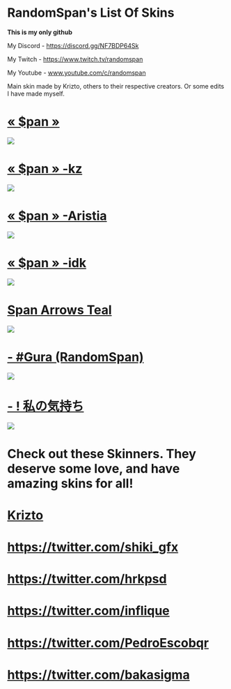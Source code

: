 # RandomSpan's List Of Skins
**This is my only github**

My Discord - https://discord.gg/NF7BDP64Sk

My Twitch - https://www.twitch.tv/randomspan

My Youtube - www.youtube.com/c/randomspan 

Main skin made by Krizto, others to their respective creators. Or some edits I have made myself. 

# [« $pan »](https://www.reddit.com/r/OsuSkins/comments/pa7437/pan_169_std_only_fully_animated/)
![](https://cdn.discordapp.com/attachments/780410261239627807/914254661685481492/pan_Gameplay.png)

# [« $pan » -kz](https://www.reddit.com/r/OsuSkins/comments/pa7437/pan_169_std_only_fully_animated/)
![](https://cdn.discordapp.com/attachments/780410261239627807/914254697899118642/pan_-kz_Gameplay.png)

# [« $pan » -Aristia](https://mega.nz/folder/aRt2yDID#RuU_BcKlGeKf_g9tt4nqPQ)
![](https://cdn.discordapp.com/attachments/780410261239627807/914256979789234196/screenshot084.png)

# [« $pan » -idk](https://drive.google.com/file/d/1hm1KOyQomNyV6MEOpl_sV90vKnT8TkOe/view)
![](https://cdn.discordapp.com/attachments/780410261239627807/914259288296390666/screenshot086.png)

# [Span Arrows Teal](https://drive.google.com/drive/u/1/folders/1vDGL_OhKfyZKJ4vDmcqbxEOmN4SfeSjm)
![](https://cdn.discordapp.com/attachments/780410261239627807/914283015658668092/Mania_Skin.png)

# [-      #Gura (RandomSpan)](https://www.dropbox.com/s/g9o2ij593a0zwc6/-%20%20%20%20%20%20%23Gura%20%28RandomSpan%29.osk?dl=0)
![](https://cdn.discordapp.com/attachments/780410261239627807/914285269266608179/Gura_Gameplay.png)

# [- ! 私の気持ち](https://drive.google.com/file/d/1g-Qx8xvNDyK73AjTrTkKtxCNQN1N0HJr/view)
![](https://cdn.discordapp.com/attachments/780410261239627807/914263168254107678/GamePlay.png)


# Check out these Skinners. They deserve some love, and have amazing skins for all!
# [Krizto](https://twitter.com/Krizto__)
# https://twitter.com/shiki_gfx
# https://twitter.com/hrkpsd
# https://twitter.com/inflique
# https://twitter.com/PedroEscobqr
# https://twitter.com/bakasigma

